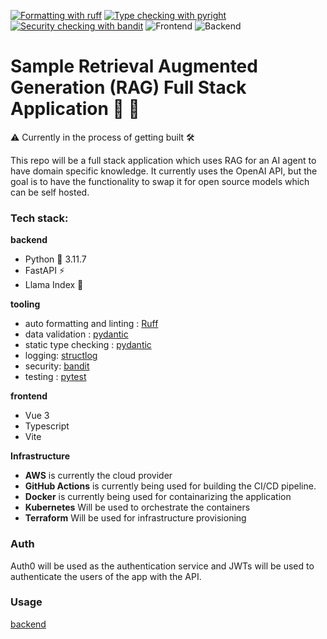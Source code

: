[![Formatting with ruff](https://img.shields.io/endpoint?url=https://raw.githubusercontent.com/astral-sh/ruff/main/assets/badge/v2.json)](https://github.com/astral-sh/ruff)
[![Type checking with pyright](https://microsoft.github.io/pyright/img/pyright_badge.svg)](https://microsoft.github.io/pyright/)
[![Security checking with bandit](https://img.shields.io/badge/security-bandit-yellow.svg)](https://github.com/PyCQA/bandit)
![Frontend](https://github.com/informatter/fullstack-fastapi-rag-sample/actions/workflows/frontend_ci_cd.yml/badge.svg?branch=develop)
![Backend](https://github.com/informatter/fullstack-fastapi-rag-sample/actions/workflows/backend_ci_cd.yml/badge.svg?branch=develop)

# Sample Retrieval Augmented Generation (RAG) Full Stack Application 🤖 🦙

⚠️ Currently in the process of getting built 🛠️

This repo will be a full stack application which uses RAG for an AI agent to have domain specific knowledge. It currently uses the OpenAI API, but the goal is to have the functionality
to swap it for open source models which can be self hosted. 

### Tech stack:
**backend**
- Python 🐍  3.11.7 
- FastAPI ⚡
- Llama Index 🦙

**tooling**
- auto formatting and linting : [Ruff](https://github.com/astral-sh/ruff)
- data validation :  [pydantic](https://github.com/pydantic/pydantic)
- static type checking :  [pydantic](https://github.com/microsoft/pyright)
- logging: [structlog](https://github.com/hynek/structlog)
- security: [bandit](https://github.com/openstack/bandit)
- testing : [pytest](https://github.com/pytest-dev/pytest)


**frontend**
- Vue 3
- Typescript
- Vite

**Infrastructure**
- **AWS** is currently the cloud provider
- **GitHub Actions** is currently being used for building the CI/CD pipeline. 
- **Docker** is currently being used for containarizing the application
- **Kubernetes** Will be used to orchestrate the containers
- **Terraform** Will be used for infrastructure provisioning


### Auth
Auth0 will be used as the authentication service and JWTs will be used to authenticate the users of the app with the API.


### Usage
[backend](https://github.com/informatter/fullstack-fastapi-rag-sample/blob/develop/backend/README.md)

